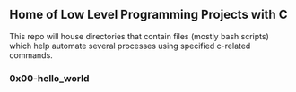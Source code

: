 ## Home of Low Level Programming Projects with C
This repo will house directories that contain files (mostly bash scripts) which help automate several processes using specified c-related commands.
### 0x00-hello_world
